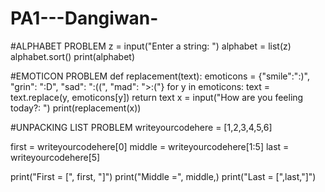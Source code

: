 # PA1---Dangiwan-

#ALPHABET PROBLEM
z = input("Enter a string: ")
alphabet = list(z)
alphabet.sort()
print(alphabet)

#EMOTICON PROBLEM
def replacement(text):
    emoticons = {"smile":":)", "grin": ":D", "sad": ":((", "mad": ">:("}
    for y in emoticons:
        text = text.replace(y, emoticons[y])
    return text
x = input("How are you feeling today?: ")
print(replacement(x))

#UNPACKING LIST PROBLEM
writeyourcodehere = [1,2,3,4,5,6]

first = writeyourcodehere[0]
middle = writeyourcodehere[1:5]
last = writeyourcodehere[5]

print("First = [", first, "]")
print("Middle =", middle,)
print("Last = [",last,"]")

